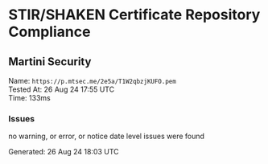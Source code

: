 # STIR/SHAKEN Certificate Repository Compliance

## Martini Security

Name: `https://p.mtsec.me/2e5a/T1W2qbzjKUFO.pem`\
Tested At: 26 Aug 24 17:55 UTC\
Time: 133ms

### Issues

no warning, or error, or notice date level issues were found

Generated: 26 Aug 24 18:03 UTC